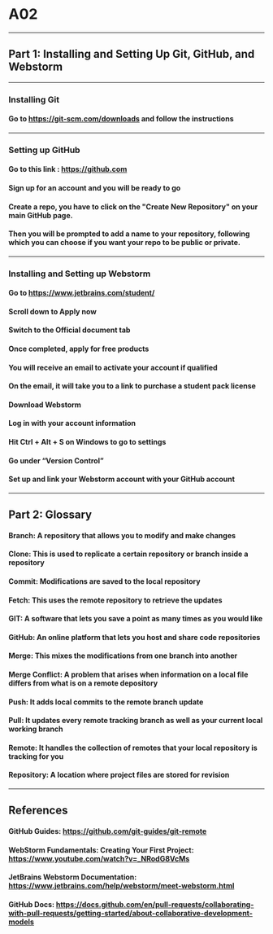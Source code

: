 # A02
___
## Part 1: Installing and Setting Up Git, GitHub, and Webstorm
___
### Installing Git
#### Go to https://git-scm.com/downloads and follow the instructions
___
### Setting up GitHub

#### Go to this link : https://github.com
#### Sign up for an account and you will be ready to go
#### Create a repo, you have to click on the "Create New Repository" on your main GitHub page.
#### Then you will be prompted to add a name to your repository, following which you can choose if you want your repo to be public or private.
___
### Installing and Setting up Webstorm

#### Go to https://www.jetbrains.com/student/
#### Scroll down to Apply now
#### Switch to the Official document tab
#### Once completed, apply for free products
#### You will receive an email to activate your account if qualified
#### On the email, it will take you to a link to purchase a student pack license 
#### Download Webstorm
#### Log in with your account information
#### Hit Ctrl + Alt + S on Windows to go to settings
#### Go under “Version Control”
#### Set up and link your Webstorm account with your GitHub account

___
## Part 2: Glossary

#### Branch: A repository that allows you to modify and make changes 
#### Clone: This is used to replicate a certain repository or branch inside a repository
#### Commit: Modifications are saved to the local repository
#### Fetch: This uses the remote repository to retrieve the updates
#### GIT: A software that lets you save a point as many times as you would like
#### GitHub: An online platform that lets you host and share code repositories
#### Merge: This mixes the modifications from one branch into another
#### Merge Conflict: A problem that arises when information on a local file differs from what is on a remote depository
#### Push: It adds local commits to the remote branch update
#### Pull: It updates every remote tracking branch as well as your current local working branch
#### Remote: It handles the collection of remotes that your local repository is tracking for you
#### Repository: A location where project files are stored for revision

___
## References
#### GitHub Guides: https://github.com/git-guides/git-remote
#### WebStorm Fundamentals: Creating Your First Project: https://www.youtube.com/watch?v=_NRodG8VcMs
#### JetBrains Webstorm Documentation: https://www.jetbrains.com/help/webstorm/meet-webstorm.html
#### GitHub Docs: https://docs.github.com/en/pull-requests/collaborating-with-pull-requests/getting-started/about-collaborative-development-models

